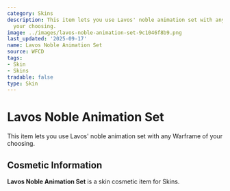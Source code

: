 ```yaml
---
category: Skins
description: This item lets you use Lavos' noble animation set with any Warframe of
  your choosing.
image: ../images/lavos-noble-animation-set-9c1046f8b9.png
last_updated: '2025-09-17'
name: Lavos Noble Animation Set
source: WFCD
tags:
- Skin
- Skins
tradable: false
type: Skin
---
```


# Lavos Noble Animation Set

This item lets you use Lavos' noble animation set with any Warframe of your choosing.

## Cosmetic Information

**Lavos Noble Animation Set** is a skin cosmetic item for Skins.

